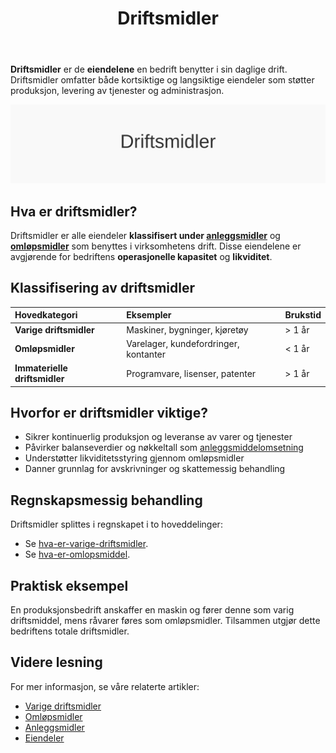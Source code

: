 ﻿---
title: "Driftsmidler"
seoTitle: "Driftsmidler | Definisjon, typer og regnskapsføring"
description: "Driftsmidler er eiendeler som brukes i den daglige driften. Lær om typer driftsmidler, hvorfor de er viktige og hvordan de klassifiseres og føres i regnskapet."
summary: "Kort oversikt over driftsmidler, klassifisering og praktisk regnskapsbehandling."
---

**Driftsmidler** er de **eiendelene** en bedrift benytter i sin daglige drift. Driftsmidler omfatter både kortsiktige og langsiktige eiendeler som støtter produksjon, levering av tjenester og administrasjon.

![Driftsmidler - oversikt](driftsmidler-image.svg)

## Hva er driftsmidler?

Driftsmidler er alle eiendeler **klassifisert under [anleggsmidler](/blogs/regnskap/hva-er-anleggsmidler "Hva er Anleggsmidler? Komplett Guide til Faste Eiendeler i Regnskap")** og **[omløpsmidler](/blogs/regnskap/hva-er-omlopsmiddel "Hva er Omløpsmidler? Komplett Guide til Kortsiktige Eiendeler")** som benyttes i virksomhetens drift. Disse eiendelene er avgjørende for bedriftens **operasjonelle kapasitet** og **likviditet**.

## Klassifisering av driftsmidler

| Hovedkategori                 | Eksempler                        | Brukstid     |
|:------------------------------|:---------------------------------|:-------------|
| **Varige driftsmidler**       | Maskiner, bygninger, kjøretøy    | > 1 år       |
| **Omløpsmidler**              | Varelager, kundefordringer, kontanter | < 1 år|
| **Immaterielle driftsmidler** | Programvare, lisenser, patenter  | > 1 år       |

## Hvorfor er driftsmidler viktige?

* Sikrer kontinuerlig produksjon og leveranse av varer og tjenester
* Påvirker balanseverdier og nøkkeltall som [anleggsmiddelomsetning](/blogs/regnskap/hva-er-anleggsmiddelomsetning "Hva er Anleggsmiddelomsetning? Effektivitet i Bruk av Eiendeler")
* Understøtter likviditetsstyring gjennom omløpsmidler
* Danner grunnlag for avskrivninger og skattemessig behandling

## Regnskapsmessig behandling

Driftsmidler splittes i regnskapet i to hoveddelinger:

- Se [hva-er-varige-driftsmidler](/blogs/regnskap/hva-er-varige-driftsmidler "Hva er varige driftsmidler? Komplett Guide til Langsiktige Materielle Eiendeler").
- Se [hva-er-omlopsmiddel](/blogs/regnskap/hva-er-omlopsmiddel "Hva er omløpsmidler? Komplett Guide til Kortsiktige Eiendeler").

## Praktisk eksempel

En produksjonsbedrift anskaffer en maskin og fører denne som varig driftsmiddel, mens råvarer føres som omløpsmidler. Tilsammen utgjør dette bedriftens totale driftsmidler.

## Videre lesning

For mer informasjon, se våre relaterte artikler:
* [Varige driftsmidler](/blogs/regnskap/hva-er-varige-driftsmidler "Hva er Varige Driftsmidler? Guide til Langsiktige Materielle Eiendeler")
* [Omløpsmidler](/blogs/regnskap/hva-er-omlopsmiddel "Hva er Omløpsmidler? Guide til Kortsiktige Eiendeler")
* [Anleggsmidler](/blogs/regnskap/hva-er-anleggsmidler "Hva er Anleggsmidler? Guide til Faste Eiendeler")
* [Eiendeler](/blogs/regnskap/hva-er-eiendel "Hva er Eiendel? Komplett Guide til Eiendeler i Regnskap")








